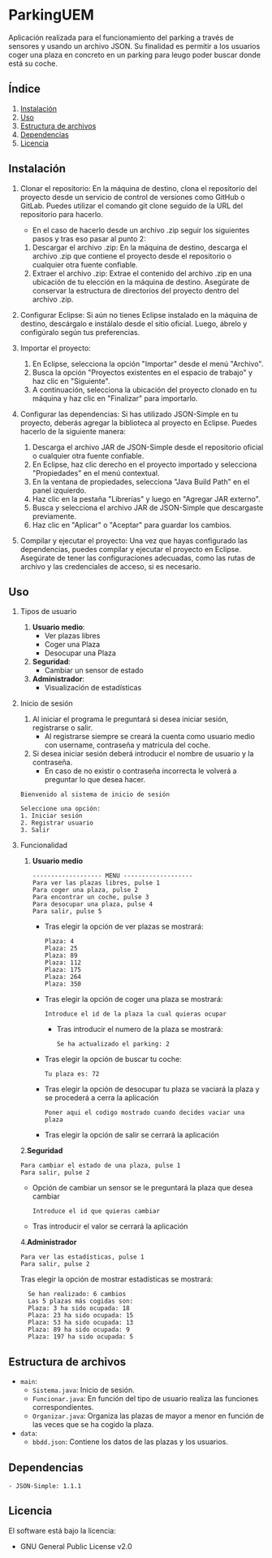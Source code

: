 # ParkingUEM
Aplicación realizada para el funcionamiento del parking a través de sensores y usando un archivo JSON. Su finalidad es permitir a los usuarios coger una plaza en concreto en un parking para leugo poder buscar donde está su coche.

## Índice

1. [Instalación](#instalación)
2. [Uso](#uso)
3. [Estructura de archivos](#estructura-de-archivos)
4. [Dependencias](#dependencias)
5. [Licencia](#licencia)

## Instalación

1. Clonar el repositorio: En la máquina de destino, clona el repositorio del proyecto desde un servicio de control de versiones como GitHub o GitLab. Puedes utilizar el comando git clone seguido de la URL del repositorio para hacerlo.
    - En el caso de hacerlo desde un archivo .zip seguir los siguientes pasos y tras eso pasar al punto 2:
     1. Descargar el archivo .zip: En la máquina de destino, descarga el archivo .zip que contiene el proyecto desde el repositorio o cualquier otra fuente confiable.
     2. Extraer el archivo .zip: Extrae el contenido del archivo .zip en una ubicación de tu elección en la máquina de destino. Asegúrate de conservar la estructura de directorios del proyecto dentro del archivo .zip. 

2. Configurar Eclipse: Si aún no tienes Eclipse instalado en la máquina de destino, descárgalo e instálalo desde el sitio oficial. Luego, ábrelo y configúralo según tus preferencias.

3. Importar el proyecto: 
    1. En Eclipse, selecciona la opción "Importar" desde el menú "Archivo". 
    2. Busca la opción "Proyectos existentes en el espacio de trabajo" y haz clic en "Siguiente". 
    3. A continuación, selecciona la ubicación del proyecto clonado en tu máquina y haz clic en "Finalizar" para importarlo.

4. Configurar las dependencias: Si has utilizado JSON-Simple en tu proyecto, deberás agregar la biblioteca al proyecto en Eclipse. Puedes hacerlo de la siguiente manera:
    1. Descarga el archivo JAR de JSON-Simple desde el repositorio oficial o cualquier otra fuente confiable.
    2. En Eclipse, haz clic derecho en el proyecto importado y selecciona "Propiedades" en el menú contextual.
    3. En la ventana de propiedades, selecciona "Java Build Path" en el panel izquierdo.
    4. Haz clic en la pestaña "Librerías" y luego en "Agregar JAR externo".
    5. Busca y selecciona el archivo JAR de JSON-Simple que descargaste previamente.
    6. Haz clic en "Aplicar" o "Aceptar" para guardar los cambios.

5. Compilar y ejecutar el proyecto: Una vez que hayas configurado las dependencias, puedes compilar y ejecutar el proyecto en Eclipse. Asegúrate de tener las configuraciones adecuadas, como las rutas de archivo y las credenciales de acceso, si es necesario.

## Uso
1. Tipos de usuario
    1. **Usuario medio**:
        - Ver plazas libres
        - Coger una Plaza
        - Desocupar una Plaza
    2. **Seguridad**:
        - Cambiar un sensor de estado
    3. **Administrador**:
        - Visualización de estadísticas

2. Inicio de sesión
    1. Al iniciar el programa le preguntará si desea iniciar sesión, registrarse o salir.
        - Al registrarse siempre se creará la cuenta como usuario medio con username, contraseña y matrícula del coche.
    2. Si desea iniciar sesión deberá introducir el nombre de usuario y la contraseña.
        - En caso de no existir o contraseña incorrecta le volverá a preguntar lo que desea hacer.
    ~~~
   Bienvenido al sistema de inicio de sesión

    Seleccione una opción:
    1. Iniciar sesión
    2. Registrar usuario
    3. Salir
    ~~~
3. Funcionalidad
    1. **Usuario medio**
        ~~~
        ------------------- MENU -------------------
        Para ver las plazas libres, pulse 1
        Para coger una plaza, pulse 2
        Para encontrar un coche, pulse 3
        Para desocupar una plaza, pulse 4
        Para salir, pulse 5
        ~~~
       - Tras elegir la opción de ver plazas se mostrará:
            ~~~~
            Plaza: 4
            Plaza: 25
            Plaza: 89
            Plaza: 112
            Plaza: 175
            Plaza: 264
            Plaza: 350
            ~~~~
       - Tras elegir la opción de coger una plaza se mostrará:
            ~~~~
            Introduce el id de la plaza la cual quieras ocupar
            ~~~~
            - Tras introducir el numero de la plaza se mostrará:
                ~~~~
                Se ha actualizado el parking: 2
                ~~~~
                
       - Tras elegir la opción de buscar tu coche:
            ~~~~
            Tu plaza es: 72
            ~~~~
       - Tras elegir la opción de desocupar tu plaza se vaciará la plaza y se procederá a cerra la aplicación
            ~~~~
            Poner aqui el codigo mostrado cuando decides vaciar una plaza
            ~~~~
        - Tras elegir la opción de salir se cerrará la aplicación

    2.**Seguridad**
      ~~~~
      Para cambiar el estado de una plaza, pulse 1
      Para salir, pulse 2
      ~~~~
        
      - Opción de cambiar un sensor se le preguntará la plaza que desea cambiar
          ~~~~
          Introduce el id que quieras cambiar
          ~~~~
      - Tras introducir el valor se cerrará la aplicación
             
    4.**Administrador**
      ~~~~
      Para ver las estadísticas, pulse 1
      Para salir, pulse 2
      ~~~~
      Tras elegir la opción de mostrar estadísticas se mostrará:
      ~~~~
        Se han realizado: 6 cambios
        Las 5 plazas más cogidas son: 
        Plaza: 3 ha sido ocupada: 18
        Plaza: 23 ha sido ocupada: 15
        Plaza: 53 ha sido ocupada: 13
        Plaza: 89 ha sido ocupada: 9
        Plaza: 197 ha sido ocupada: 5
      ~~~~

## Estructura de archivos
- `main`:
  - `Sistema.java`: Inicio de sesión.
  - `Funcionar.java`: En función del tipo de usuario realiza las funciones correspondientes.
  - `Organizar.java`: Organiza las plazas de mayor a menor en función de las veces que se ha cogido la plaza.
- `data`:
  - `bbdd.json`: Contiene los datos de las plazas y los usuarios.

## Dependencias
    - JSON-Simple: 1.1.1

## Licencia
El software está bajo la licencia:
  - GNU General Public License v2.0

